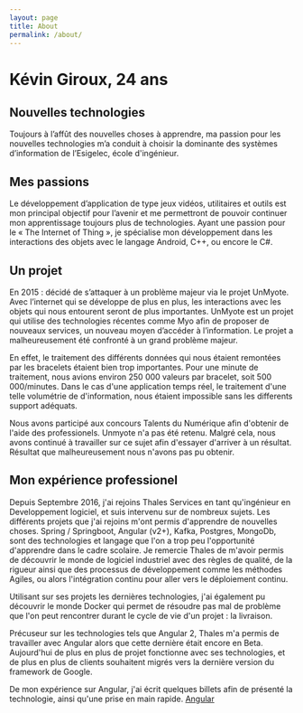 ```yaml
---
layout: page
title: About
permalink: /about/
---
```

# Kévin Giroux, 24 ans

## Nouvelles technologies

Toujours à l’affût des nouvelles choses à apprendre, ma passion pour les nouvelles technologies m’a conduit à choisir la dominante des systèmes d’information de l’Esigelec, école d'ingénieur.

## Mes passions

Le développement d’application de type jeux vidéos, utilitaires et outils est mon principal objectif pour l’avenir et me permettront de pouvoir continuer mon apprentissage toujours plus de technologies.
Ayant une passion pour le « The Internet of Thing », je spécialise mon développement dans les interactions des objets avec le langage Android, C++, ou encore le C#.

## Un projet

En 2015 : décidé de s’attaquer à un problème majeur via le projet UnMyote. Avec l’internet qui se développe de plus en plus, les interactions avec les objets qui nous entourent seront de plus importantes. UnMyote est un projet qui utilise des technologies récentes comme Myo afin de proposer de nouveaux services, un nouveau moyen d’accéder à l’information. Le projet a malheureusement été confronté à un grand problème majeur.

En effet, le traitement des différents données qui nous étaient remontées par les bracelets étaient bien trop importantes. Pour une minute de traitement, nous avions environ 250 000 valeurs par bracelet, soit 500 000/minutes. Dans le cas d'une application temps réel, le traitement d'une telle volumétrie de d'information, nous étaient impossible sans les differents support adéquats.

Nous avons participé aux concours Talents du Numérique afin d'obtenir de l'aide des professionels. Unmyote n'a pas été retenu. Malgré cela, nous avons continué à travailler sur ce sujet afin d'essayer d'arriver à un résultat. Résultat que malheureusement nous n'avons pas pu obtenir.

## Mon expérience professionel

Depuis Septembre 2016, j'ai rejoins Thales Services en tant qu'ingénieur en Developpement logiciel, et suis intervenu sur de nombreux sujets. Les différents projets que j'ai rejoins m'ont permis d'apprendre de nouvelles choses. Spring / Springboot, Angular (v2+), Kafka, Postgres, MongoDb, sont des technologies et langage que l'on a trop peu l'opportunité d'apprendre dans le cadre scolaire. Je remercie Thales de m'avoir permis de découvrir le monde de logiciel industriel avec des règles de qualité, de la rigueur ainsi que des processus de développement comme les méthodes Agiles, ou alors l'intégration continu pour aller vers le déploiement continu.

Utilisant sur ses projets les dernières technologies, j'ai également pu découvrir le monde Docker qui permet de  résoudre pas mal de problème que l'on peut rencontrer durant le cycle de vie d'un projet : la livraison.

Précuseur sur les technologies tels que Angular 2, Thales m'a permis de travailler avec Angular alors que cette dernière était encore en Beta. Aujourd'hui de plus en plus de projet fonctionne avec ses technologies, et de plus en plus de clients souhaitent migrés vers la dernière version du framework de Google.

De mon expérience sur Angular, j'ai écrit quelques billets afin de présenté la technologie, ainsi qu'une prise en main rapide. [Angular](/category/Angular)